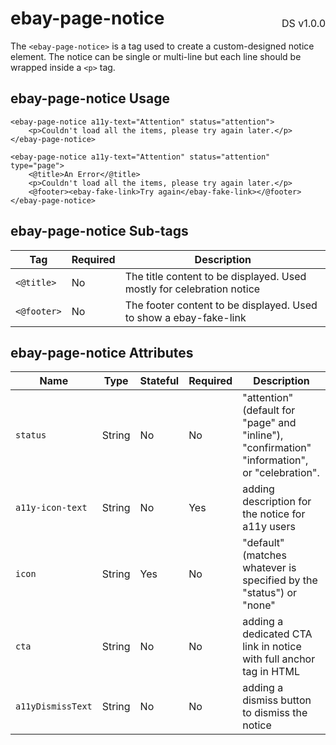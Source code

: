 <h1 style='display: flex; justify-content: space-between; align-items: center;'>
    <span>
        ebay-page-notice
    </span>
    <span style='font-weight: normal; font-size: medium; margin-bottom: -15px;'>
        DS v1.0.0
    </span>
</h1>

The `<ebay-page-notice>` is a tag used to create a custom-designed notice element. The notice can be single or multi-line but each line should be wrapped inside a `<p>` tag.

## ebay-page-notice Usage

```marko
<ebay-page-notice a11y-text="Attention" status="attention">
    <p>Couldn't load all the items, please try again later.</p>
</ebay-page-notice>
```

```marko
<ebay-page-notice a11y-text="Attention" status="attention" type="page">
    <@title>An Error</@title>
    <p>Couldn't load all the items, please try again later.</p>
    <@footer><ebay-fake-link>Try again</ebay-fake-link></@footer>
</ebay-page-notice>
```

## ebay-page-notice Sub-tags

| Tag         | Required | Description                                                           |
| ----------- | -------- | --------------------------------------------------------------------- |
| `<@title>`  | No       | The title content to be displayed. Used mostly for celebration notice |
| `<@footer>` | No       | The footer content to be displayed. Used to show a ebay-fake-link     |

## ebay-page-notice Attributes

| Name              | Type   | Stateful | Required | Description                                                                                    |
| ----------------- | ------ | -------- | -------- | ---------------------------------------------------------------------------------------------- |
| `status`          | String | No       | No       | "attention" (default for "page" and "inline"), "confirmation" "information", or "celebration". |
| `a11y-icon-text`  | String | No       | Yes      | adding description for the notice for a11y users                                               |
| `icon`            | String | Yes      | No       | "default" (matches whatever is specified by the "status") or "none"                            |
| `cta`             | String | No       | No       | adding a dedicated CTA link in notice with full anchor tag in HTML                             |
| `a11yDismissText` | String | No       | No       | adding a dismiss button to dismiss the notice                                                  |
